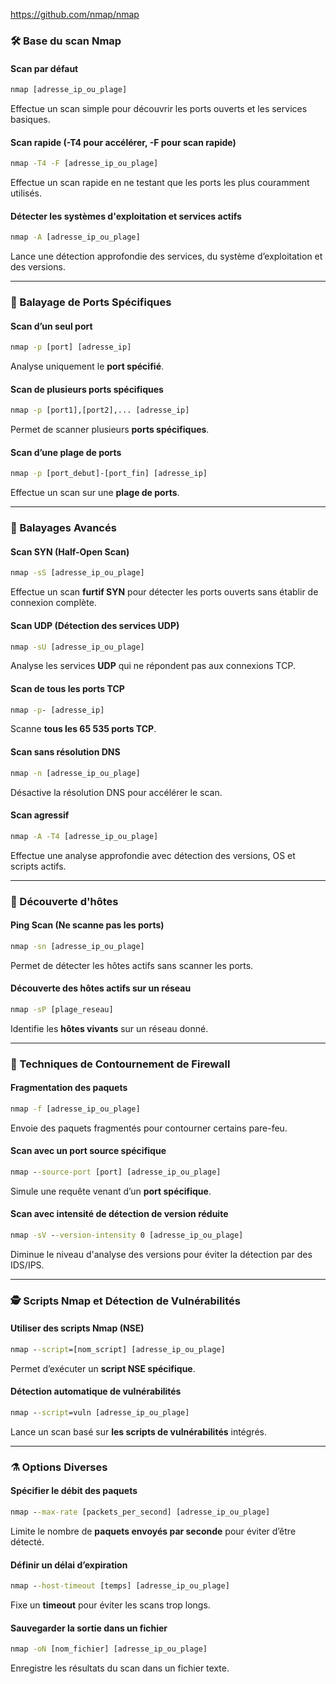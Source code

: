 https://github.com/nmap/nmap

### 🛠 Base du scan Nmap

#### Scan par défaut

```cmd
nmap [adresse_ip_ou_plage]
```

Effectue un scan simple pour découvrir les ports ouverts et les services basiques.

#### Scan rapide (-T4 pour accélérer, -F pour scan rapide)

```cmd
nmap -T4 -F [adresse_ip_ou_plage]
```

Effectue un scan rapide en ne testant que les ports les plus couramment utilisés.

#### Détecter les systèmes d'exploitation et services actifs

```cmd
nmap -A [adresse_ip_ou_plage]
```

Lance une détection approfondie des services, du système d’exploitation et des versions.

---
### 🧹 Balayage de Ports Spécifiques

#### Scan d’un seul port

```cmd
nmap -p [port] [adresse_ip]
```

Analyse uniquement le **port spécifié**.

#### Scan de plusieurs ports spécifiques

```cmd
nmap -p [port1],[port2],... [adresse_ip]
```

Permet de scanner plusieurs **ports spécifiques**.

#### Scan d’une plage de ports

```cmd
nmap -p [port_debut]-[port_fin] [adresse_ip]
```

Effectue un scan sur une **plage de ports**.

---
### 🧹 Balayages Avancés

#### Scan SYN (Half-Open Scan)

```cmd
nmap -sS [adresse_ip_ou_plage]
```

Effectue un scan **furtif SYN** pour détecter les ports ouverts sans établir de connexion complète.

#### Scan UDP (Détection des services UDP)

```cmd
nmap -sU [adresse_ip_ou_plage]
```

Analyse les services **UDP** qui ne répondent pas aux connexions TCP.

#### Scan de tous les ports TCP

```cmd
nmap -p- [adresse_ip]
```

Scanne **tous les 65 535 ports TCP**.

#### Scan sans résolution DNS

```cmd
nmap -n [adresse_ip_ou_plage]
```

Désactive la résolution DNS pour accélérer le scan.

#### Scan agressif

```cmd
nmap -A -T4 [adresse_ip_ou_plage]
```

Effectue une analyse approfondie avec détection des versions, OS et scripts actifs.

---
### 🔎 Découverte d'hôtes

#### Ping Scan (Ne scanne pas les ports)

```cmd
nmap -sn [adresse_ip_ou_plage]
```

Permet de détecter les hôtes actifs sans scanner les ports.

#### Découverte des hôtes actifs sur un réseau

```cmd
nmap -sP [plage_reseau]
```

Identifie les **hôtes vivants** sur un réseau donné.

---
### 🚒 Techniques de Contournement de Firewall

#### Fragmentation des paquets

```cmd
nmap -f [adresse_ip_ou_plage]
```

Envoie des paquets fragmentés pour contourner certains pare-feu.

#### Scan avec un port source spécifique

```cmd
nmap --source-port [port] [adresse_ip_ou_plage]
```

Simule une requête venant d’un **port spécifique**.

#### Scan avec intensité de détection de version réduite

```cmd
nmap -sV --version-intensity 0 [adresse_ip_ou_plage]
```

Diminue le niveau d'analyse des versions pour éviter la détection par des IDS/IPS.

---
### 🕵️ Scripts Nmap et Détection de Vulnérabilités

#### Utiliser des scripts Nmap (NSE)

```cmd
nmap --script=[nom_script] [adresse_ip_ou_plage]
```

Permet d’exécuter un **script NSE spécifique**.

#### Détection automatique de vulnérabilités

```cmd
nmap --script=vuln [adresse_ip_ou_plage]
```

Lance un scan basé sur **les scripts de vulnérabilités** intégrés.

---
### ⚗️ Options Diverses

#### Spécifier le débit des paquets

```cmd
nmap --max-rate [packets_per_second] [adresse_ip_ou_plage]
```

Limite le nombre de **paquets envoyés par seconde** pour éviter d’être détecté.

#### Définir un délai d’expiration

```cmd
nmap --host-timeout [temps] [adresse_ip_ou_plage]
```

Fixe un **timeout** pour éviter les scans trop longs.

#### Sauvegarder la sortie dans un fichier

```cmd
nmap -oN [nom_fichier] [adresse_ip_ou_plage]
```

Enregistre les résultats du scan dans un fichier texte.

